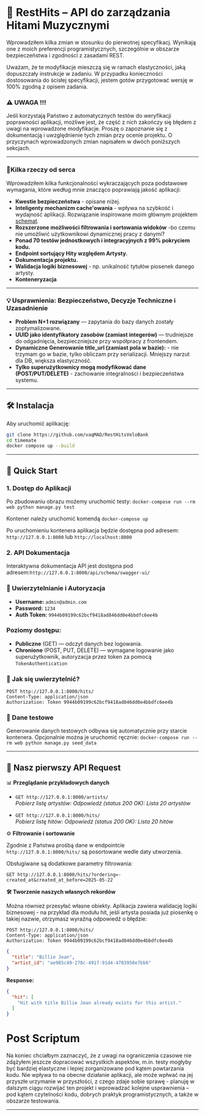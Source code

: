 # 🎵 RestHits – API do zarządzania Hitami Muzycznymi

Wprowadziłem kilka zmian w stosunku do pierwotnej specyfikacj. Wynikają one z moich preferencji
programistycznych, szczególnie w obszarze bezpieczeństwa i zgodności z zasadami REST.

Uważam, że te modyfikacje
mieszczą się w ramach elastyczności, jaką dopuszczały instrukcje w zadaniu. W przypadku konieczności dostosowania do
ścisłej
specyfikacji, jestem gotów przygotować wersję w 100% zgodną z opisem zadania.

### ⚠️ UWAGA !!!

Jeśli korzystają Państwo z automatycznych testów do weryfikacji poprawności aplikacji, możliwe jest, że część z nich
zakończy się błędem z uwagi na wprowadzone modyfikacje. Proszę o zapoznanie się z dokumentacją i uwzględnienie tych
zmian przy ocenie projektu.
O przyczynach wprowadzonych zmian napisałem w dwóch poniższych sekcjach.

---

### 💚Kilka rzeczy od serca

Wprowadziłem kilka funkcjonalności wykraczających poza podstawowe wymagania, które według mnie znacząco poprawiają jakość aplikacji:

* **Kwestie bezpieczeństwa** - opisane niżej.
* **Inteligenty mechanizm cache'owania** - wpływa na szybkość i wydajność aplikacji. Rozwiązanie inspirowane moim głównym projektem [schemat](https://imgur.com/ejYuZhe).
* **Rozszerzone możliwości filtrowania i sortowania widoków** -bo czemu nie umożliwić użytkownikowi dynamicznej pracy z danymi?
* **Ponad 70 testów jednostkowych i integracyjnych z 99% pokryciem kodu.**
* **Endpoint sortujący Hity względem Artysty.**
* **Dokumentacja projektu.**
* **Walidacja logiki biznesowej** - np. unikalność tytułów piosenek danego artysty.
* **Konteneryzacja**

---

### 💡 Usprawnienia: Bezpieczeństwo, Decyzje Techniczne i Uzasadnienie

- **Problem N+1 rozwiązany** — zapytania do bazy danych zostały zoptymalizowane.
- **UUID jako identyfikatory zasobów (zamiast integerów)** — trudniejsze do odgadnięcia, bezpieczniejsze przy współpracy z frontendem.
- **Dynamiczne Generowanie title_url (zamiast pola w bazie):** - nie trzymam go w bazie, tylko obliczam przy serializacji. Mniejszy narzut dla DB, większa elastyczność.
- **Tylko superużytkownicy mogą modyfikować dane (POST/PUT/DELETE)** - zachowanie integralności i bezpieczeństwa systemu.

---

## 🛠️ Instalacja

Aby uruchomić aplikację:
```bash
git clone https://github.com/vaqMAD/RestHitsVeloBank
cd timemate
docker compose up --build
```

---

## 🚀 Quick Start

### 1. Dostęp do Aplikacji

Po zbudowaniu obrazu możemy uruchomić testy: `docker-compose run --rm web python manage.py test`

Kontener należy uruchomić komendą `docker-compose up`

Po uruchomieniu kontenera aplikacja będzie dostępna pod adresem:
`http://127.0.0.1:8000` lub `http://localhost:8000`

### 2. API Dokumentacja

Interaktywna dokumentacja API jest dostępna pod adresem:`http://127.0.0.1:8000/api/schema/swagger-ui/`

### 🔑 Uwierzytelnianie i Autoryzacja

- **Username:** `admin@admin.com`
- **Password:** `1234`
- **Auth Token:** `9944b09199c62bcf9418ad846dd0e4bbdfc6ee4b`

### Poziomy dostępu:
- **Publiczne** (GET) — odczyt danych bez logowania.
- **Chronione** (POST, PUT, DELETE) — wymagane logowanie jako superużytkownik, autoryzacja przez token za pomocą `TokenAuthentication`

### 🔐 Jak się uwierzytelnić?

```http
POST http://127.0.0.1:8000/hits/
Content-Type: application/json
Authorization: Token 9944b09199c62bcf9418ad846dd0e4bbdfc6ee4b
```

### 🌱 Dane testowe

Generowanie danych testowych odbywa się automatycznie przy starcie kontenera. Opcjonalnie można je uruchomić ręcznie:
 `docker-compose run --rm web python manage.py seed_data`

---

## 📡 Nasz pierwszy API Request
📊 **Przeglądanie przykładowych danych**
- `GET http://127.0.0.1:8000/artists/`  
  _Pobierz listę artystów: Odpowiedź (status 200 OK): Lista 20 artystów_

- `GET http://127.0.0.1:8000/hits/`  
  _Pobierz listę hitów: Odpowiedź (status 200 OK): Lista 20 hitów_

⚙️ **Filtrowanie i sortowanie**

Zgodnie z Państwa prośbą dane w endpointcie `http://127.0.0.1:8000/hits/` są posortowane wedle daty utworzenia.

Obsługiwane są dodatkowe parametry filtrowania:
```http
GET http://127.0.0.1:8000/hits/?ordering=-created_at&created_at_before=2025-05-22
```

**🛠 Tworzenie naszych własnych rekordów**

Można również przesyłać własne obiekty. Aplikacja zawiera walidację logiki biznesowej - na przykład dla modułu hit,
jeśli artysta posiada już piosenkę o takiej nazwie, otrzymasz wyraźną odpowiedź o błędzie:

```http
POST http://127.0.0.1:8000/hits/
Content-Type: application/json
Authorization: Token 9944b09199c62bcf9418ad846dd0e4bbdfc6ee4b
```

```json
{
  "title": "Billie Jean",
  "artist_id": "ae985c49-278c-4917-91d4-4703950e7bb6"
}
```

**Response:**

```json
{
  "hit": [
    "Hit with title Billie Jean already exists for this artist."
  ]
}
```

# Post Scriptum
Na koniec chciałbym zaznaczyć, że z uwagi na ograniczenia czasowe nie zdążyłem jeszcze dopracować wszystkich aspektów, m.in. testy mogłyby być bardziej elastyczne i lepiej zorganizowane pod kątem powtarzania kodu. Nie wpływa to na obecne działanie aplikacji, ale może wpłwać na jej przyszłe urzymanie w przyszłości, z czego zdaje sobie sprawę - planuję w dalszym ciągu rozwijać ten projekt i wprowadzać kolejne usprawnienia – pod kątem czytelności kodu, dobrych praktyk programistycznych, a także w obszarze testowania.

---
